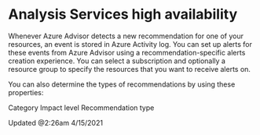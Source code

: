 # Analysis Services high availability

Whenever Azure Advisor detects a new recommendation for one of your resources, an event is stored in Azure Activity log. You can set up alerts for these events from Azure Advisor using a recommendation-specific alerts creation experience. You can select a subscription and optionally a resource group to specify the resources that you want to receive alerts on.

You can also determine the types of recommendations by using these properties:

Category
Impact level
Recommendation type

Updated @2:26am 4/15/2021
